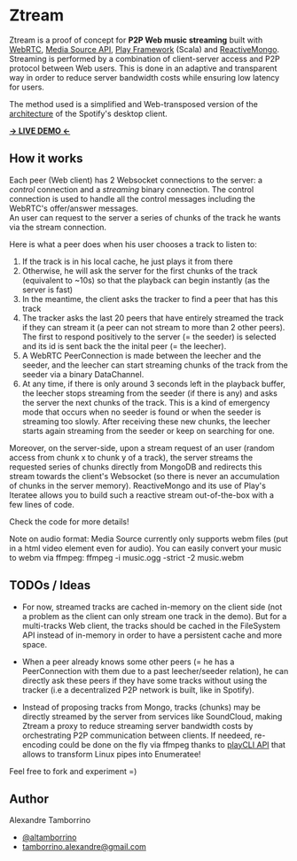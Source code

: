 # Ztream

Ztream is a proof of concept for **P2P Web music streaming** built with [WebRTC](http://www.webrtc.org/), [Media Source API]("https://dvcs.w3.org/hg/html-media/raw-file/tip/media-source/media-source.html"), [Play Framework]("http://www.playframework.com/") (Scala) and [ReactiveMongo]("http://reactivemongo.org/").  
Streaming is performed by a combination of client-server access and P2P protocol between Web users. This is done in an 
adaptive and transparent way in order to reduce server bandwidth costs while ensuring low latency for users.

The method used is a simplified and Web-transposed version of the [architecture](http://www.csc.kth.se/~gkreitz/spotify-p2p10/spotify-p2p10.pdf) of the Spotify's desktop client.

**[-> LIVE DEMO <-](http://ztream.atamborrino.cloudbees.net/)**

## How it works

Each peer (Web client) has 2 Websocket connections to the server: a *control* connection and a *streaming* binary connection. The control connection is used to handle all the control messages including the WebRTC's offer/answer messages.  
An user can request to the server a series of chunks of the track he wants via the stream connection.

Here is what a peer does when his user chooses a track to listen to:

1. If the track is in his local cache, he just plays it from there
2. Otherwise, he will ask the server for the first chunks of the track (equivalent to ~10s) so that the playback can begin instantly (as the server is fast)
3. In the meantime, the client asks the tracker to find a peer that has this track
4. The tracker asks the last 20 peers that have entirely streamed the track if they can stream it (a peer can not stream to more than 2 other peers). The first to respond positively to the server (= the seeder) is selected and its id is sent back the the inital peer (= the leecher).
5. A WebRTC PeerConnection is made between the leecher and the seeder, and the leecher can start streaming chunks of the track from the seeder via a binary DataChannel.
6. At any time, if there is only around 3 seconds left in the playback buffer, the leecher stops streaming from the seeder (if there is any) and asks the server the next chunks of the track. This is a kind of emergency mode that occurs when no seeder is found or when the seeder is streaming too slowly. After receiving these new chunks, the leecher starts again streaming from the seeder or keep on searching for one.

Moreover, on the server-side, upon a stream request of an user (random access from chunk x to chunk y of a track), the server streams the requested series of chunks directly from MongoDB and redirects this stream towards the client's Websocket (so there is never an accumulation of chunks in the server memory). ReactiveMongo and its use of Play's Iteratee allows you to build such a reactive stream out-of-the-box with a few lines of code.

Check the code for more details!

Note on audio format: Media Source currently only supports webm files (put in a html video element even for audio). You can easily convert your music to webm via ffmpeg:
    ffmpeg -i music.ogg -strict -2 music.webm

## TODOs / Ideas

* For now, streamed tracks are cached in-memory on the client side (not a problem as the client can only stream one track in the demo). But for a multi-tracks Web client, the tracks should be cached in the FileSystem API instead of in-memory in order to have a persistent cache and more space.

* When a peer already knows some other peers (= he has a PeerConnection with them due to a past leecher/seeder relation), he can directly ask these peers if they have some tracks without using the tracker (i.e a decentralized P2P network is built, like in Spotify).

* Instead of proposing tracks from Mongo, tracks (chunks) may be directly streamed by the server from services like SoundCloud, making Ztream a proxy to reduce streaming server bandwidth costs by orchestrating P2P communication between clients. If needeed, re-encoding could be done on the fly via ffmpeg thanks to [playCLI API](https://github.com/gre/playCLI) that allows to transform Linux pipes into Enumeratee!

Feel free to fork and experiment =)

## Author

Alexandre Tamborrino

* [@altamborrino](https://twitter.com/altamborrino)
* tamborrino.alexandre@gmail.com






